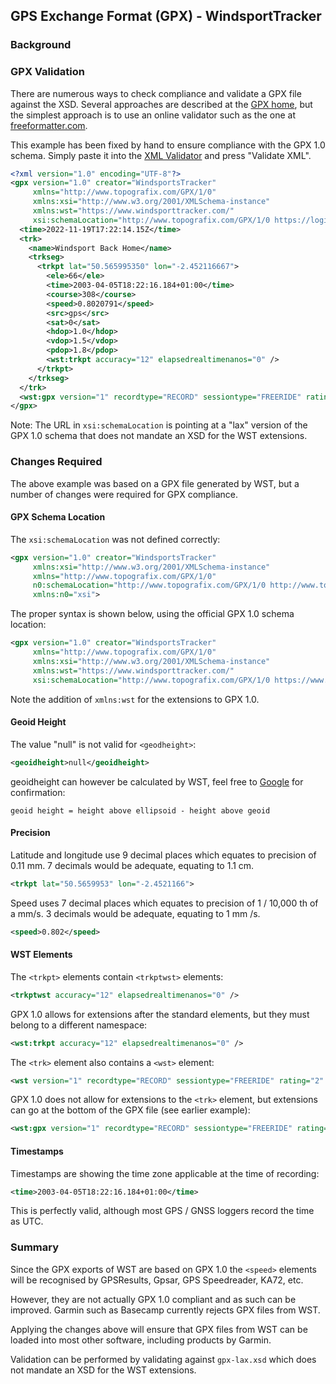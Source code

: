 ## GPS Exchange Format (GPX) - WindsportTracker

### Background

### GPX Validation

There are numerous ways to check compliance and validate a GPX file against the XSD. Several approaches are described at the [GPX home](https://www.topografix.com/gpx_validation.asp), but the simplest approach is to use an online validator such as the one at [freeformatter.com](https://www.freeformatter.com/xml-validator-xsd.html).

This example has been fixed by hand to ensure compliance with the GPX 1.0 schema. Simply paste it into the [XML Validator](https://www.freeformatter.com/xml-validator-xsd.html) and press "Validate XML".

```xml
<?xml version="1.0" encoding="UTF-8"?>
<gpx version="1.0" creator="WindsportsTracker"
     xmlns="http://www.topografix.com/GPX/1/0"
     xmlns:xsi="http://www.w3.org/2001/XMLSchema-instance"
     xmlns:wst="https://www.windsporttracker.com/"
     xsi:schemaLocation="http://www.topografix.com/GPX/1/0 https://logiqx.github.io/gps-wizard/xmlschemas/gpx/1/0/gpx-lax.xsd">
  <time>2022-11-19T17:22:14.15Z</time>
  <trk>
    <name>Windsport Back Home</name>
    <trkseg>
      <trkpt lat="50.565995350" lon="-2.452116667">
        <ele>66</ele>
        <time>2003-04-05T18:22:16.184+01:00</time>
        <course>308</course>
        <speed>0.8020791</speed>
        <src>gps</src>
        <sat>0</sat>
        <hdop>1.0</hdop>
        <vdop>1.5</vdop>
        <pdop>1.8</pdop>
        <wst:trkpt accuracy="12" elapsedrealtimenanos="0" />
      </trkpt>
    </trkseg>
  </trk>
  <wst:gpx version="1" recordtype="RECORD" sessiontype="FREERIDE" rating="2" uuid="ce304c15-df1a-4cc0-8f30-7a3eeafbc720" startTime="2022-11-19T17:22:14.15Z" endTime="2022-11-19T17:28:25.132Z" id="/t4/zT4qofHBiYd3bRvuRQ==&#10;" device="SM-G930F" />
</gpx>
```

Note: The URL in `xsi:schemaLocation` is pointing at a "lax" version of the GPX 1.0 schema that does not mandate an XSD for the WST extensions.



### Changes Required

The above example was based on a GPX file generated by WST, but a number of changes were required for GPX compliance.



#### GPX Schema Location

The `xsi:schemaLocation` was not defined correctly:

```xml
<gpx version="1.0" creator="WindsportsTracker"
     xmlns:xsi="http://www.w3.org/2001/XMLSchema-instance"
     xmlns="http://www.topografix.com/GPX/1/0"
     n0:schemaLocation="http://www.topografix.com/GPX/1/0 http://www.topografix.com/GPX/1/0/gpx.xsd"
     xmlns:n0="xsi">
```

The proper syntax is shown below, using the official GPX 1.0 schema location:

```xml
<gpx version="1.0" creator="WindsportsTracker"
     xmlns="http://www.topografix.com/GPX/1/0"
     xmlns:xsi="http://www.w3.org/2001/XMLSchema-instance"
     xmlns:wst="https://www.windsporttracker.com/"
     xsi:schemaLocation="http://www.topografix.com/GPX/1/0 https://www.topografix.com/GPX/1/0/gpx.xsd">
```

Note the addition of `xmlns:wst` for the extensions to GPX 1.0.



#### Geoid Height

The value "null" is not valid for `<geodheight>`:

```xml
<geoidheight>null</geoidheight>
```

geoidheight can however be calculated by WST, feel free to [Google](https://www.google.com/search?q=ellipsoid+geoid) for confirmation:

```
geoid height = height above ellipsoid - height above geoid
```



#### Precision

Latitude and longitude use 9 decimal places which equates to precision of 0.11 mm. 7 decimals would be adequate, equating to 1.1 cm.

```xml
<trkpt lat="50.5659953" lon="-2.4521166">
```

Speed uses 7 decimal places which equates to precision of 1 / 10,000 th of a mm/s. 3 decimals would be adequate, equating to 1 mm /s.

```xml
<speed>0.802</speed>
```



#### WST Elements

The `<trkpt>` elements contain `<trkptwst>` elements:

```xml
<trkptwst accuracy="12" elapsedrealtimenanos="0" />
```

GPX 1.0 allows for extensions after the standard elements, but they must belong to a different namespace:

```xml
<wst:trkpt accuracy="12" elapsedrealtimenanos="0" />
```

The `<trk>` element also contains a `<wst>` element:

```xml
<wst version="1" recordtype="RECORD" sessiontype="FREERIDE" rating="2" uuid="ce304c15-df1a-4cc0-8f30-7a3eeafbc720" startTime="2022-11-19T17:22:14.15Z" endTime="2022-11-19T17:28:25.132Z" id="/t4/zT4qofHBiYd3bRvuRQ==&#10;" device="SM-G930F" />
```

GPX 1.0 does not allow for extensions to the `<trk>` element, but extensions can go at the bottom of the GPX file (see earlier example):

```xml
<wst:gpx version="1" recordtype="RECORD" sessiontype="FREERIDE" rating="2" uuid="ce304c15-df1a-4cc0-8f30-7a3eeafbc720" startTime="2022-11-19T17:22:14.15Z" endTime="2022-11-19T17:28:25.132Z" id="/t4/zT4qofHBiYd3bRvuRQ==&#10;" device="SM-G930F" />
```



#### Timestamps

Timestamps are showing the time zone applicable at the time of recording:

```xml
<time>2003-04-05T18:22:16.184+01:00</time>
```

This is perfectly valid, although most GPS / GNSS loggers record the time as UTC.



### Summary

Since the GPX exports of WST are based on GPX 1.0 the `<speed>` elements will be recognised by GPSResults, Gpsar, GPS Speedreader, KA72, etc.

However, they are not actually GPX 1.0 compliant and as such can be improved. Garmin such as Basecamp currently rejects GPX files from WST.

Applying the changes above will ensure that GPX files from WST can be loaded into most other software, including products by Garmin.

Validation can be performed by validating against `gpx-lax.xsd` which does not mandate an XSD for the WST extensions.



